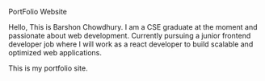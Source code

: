 PortFolio Website

Hello, This is Barshon Chowdhury. I am a CSE graduate at the moment and passionate about web development. Currently pursuing a junior frontend developer job where I will work as a react developer to build scalable and optimized web applications. 

This is my portfolio site.